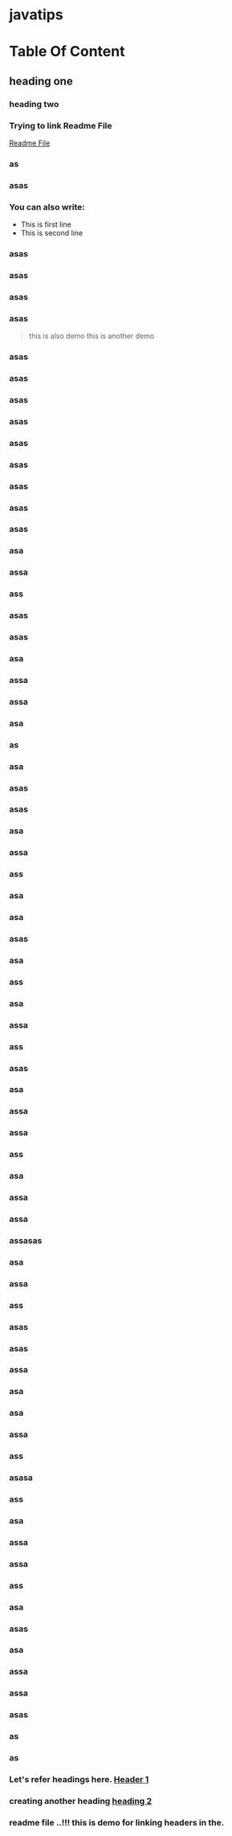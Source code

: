 # javatips


# Table Of Content
## heading one
### heading two
### Trying to link Readme File 
[Readme File](###readme-file)
### as
### asas
### You can also write:
- This is first line
- This is second line
### asas
### asas
### asas
### asas
> this is also demo
> this is another demo
### asas
### asas
### asas
### asas
### asas
### asas
### asas
### asas
### asas
### asa
### assa
### ass
### asas
### asas
### asa
### assa
### assa
### asa
### as
### asa
### asas
### asas
### asa
### assa
### ass
### asa
### asa
### asas
### asa
### ass
### asa
### assa
### ass
### asas
### asa
### assa
### assa
### ass
### asa
### assa
### assa
### assasas
### asa
### assa
### ass
### asas
### asas
### assa
### asa
### asa
### assa
### ass
### asasa
### ass
### asa
### assa
### assa
### ass
### asa
### asas
### asa
### assa
### assa
### asas
### as
### as 
  
### Let's refer headings here. [Header 1](#heading-one)
### creating another heading [heading 2](#heading-two)

### readme file ..!!! this is demo for linking headers in the. 
